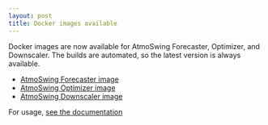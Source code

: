 ```yaml
---
layout: post
title: Docker images available
---
```


Docker images are now available for AtmoSwing Forecaster, Optimizer, and Downscaler. The builds are automated, so the latest version is always available.

* [AtmoSwing Forecaster image](https://hub.docker.com/r/atmoswing/forecaster)
* [AtmoSwing Optimizer image](https://hub.docker.com/r/atmoswing/optimizer)
* [AtmoSwing Downscaler image](https://hub.docker.com/r/atmoswing/downscaler)

For usage, [see the documentation](https://atmoswing.readthedocs.io/en/latest/app-forecaster/usage.html#docker-image)